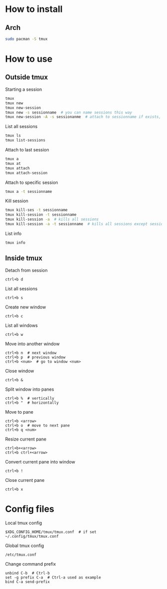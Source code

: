 # How to install
## Arch
```bash
sudo pacman -S tmux
```
# How to use
## Outside tmux
Starting a session
```bash
tmux
tmux new
tmux new-session
tmux new -s sessionname  # you can name sessions this way
tmux new-session -A -s sessionanme  # attach to sessionname if exists, else create new session
```
List all sessions
```bash
tmux ls
tmux list-sessions
```
Attach to last session
```bash
tmux a
tmux at
tmux attach
tmux attach-session
```
Attach to specific session
```bash
tmux a -t sessionname
```
Kill session
```bash
tmux kill-ses -t sessionname
tmux kill-session -t sessionname
tmux kill-session -a  # kills all sessions
tmux kill-session -a -t sessionname  # kills all sessions except sessionname
```
List info
```bash
tmux info
```
## Inside tmux
Detach from session
```
ctrl+b d
```
List all sessions
```
ctrl+b s
```

Create new window
```
ctrl+b c
```
List all windows
```
ctrl+b w
```
Move into another window
```
ctrl+b n  # next window
ctrl+b p  # previous window
ctrl+b <num>  # go to window <num>
```
Close window
```
ctrl+b &
```

Split window into panes
```
ctrl+b %  # vertically
ctrl+b "  # horizontally
```
Move to pane
```
ctrl+b <arrow>
ctrl+b o  # move to next pane
ctrl+b q <num>
```
Resize current pane
```
ctrl+b+<arrow>
ctrl+b ctrl+<arrow>
```
Convert current pane into window
```
ctrl+b !
```
Close current pane
```
ctrl+b x
```
# Config files
Local tmux config
```
$XDG_CONFIG_HOME/tmux/tmux.conf  # if set
~/.config/tmux/tmux.conf
```
Global tmux config
```
/etc/tmux.conf
```

Change command prefix
```
unbind C-b  # Ctrl-b
set -g prefix C-a  # Ctrl-a used as example
bind C-a send-prefix
```
